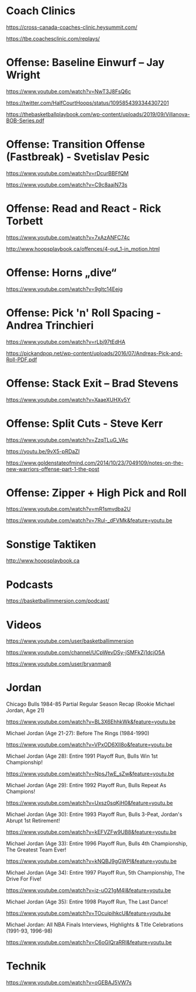 # Coach Clinics

https://cross-canada-coaches-clinic.heysummit.com/

https://tbe.coachesclinic.com/replays/


# Offense: Baseline Einwurf – Jay Wright
https://www.youtube.com/watch?v=NwT3J8FsQ6c

https://twitter.com/HalfCourtHoops/status/1095854393344307201

https://thebasketballplaybook.com/wp-content/uploads/2019/09/Villanova-BOB-Series.pdf

# Offense: Transition Offense (Fastbreak) - Svetislav Pesic
https://www.youtube.com/watch?v=rDcurBBFfQM

https://www.youtube.com/watch?v=C9c8aajN73s 

# Offense: Read and React - Rick Torbett
https://www.youtube.com/watch?v=7xAzANFC74c

http://www.hoopsplaybook.ca/offences/4-out_1-in_motion.html

# Offense: Horns „dive“
https://www.youtube.com/watch?v=9gltc14Eejg

# Offense: Pick 'n' Roll Spacing - Andrea Trinchieri
https://www.youtube.com/watch?v=rLbj97tEdHA

https://pickandpop.net/wp-content/uploads/2016/07/Andreas-Pick-and-Roll-PDF.pdf

# Offense: Stack Exit – Brad Stevens
https://www.youtube.com/watch?v=XaaeXUHXv5Y 

# Offense: Split Cuts - Steve Kerr
https://www.youtube.com/watch?v=ZzqTLuG_VAc

https://youtu.be/9vX5-pRDaZI 

https://www.goldenstateofmind.com/2014/10/23/7049109/notes-on-the-new-warriors-offense-part-1-the-post

# Offense: Zipper + High Pick and Roll
https://www.youtube.com/watch?v=mR1smvdba2U

https://www.youtube.com/watch?v=7Rul-_dFVMk&feature=youtu.be 

# Sonstige Taktiken
http://www.hoopsplaybook.ca

# Podcasts

https://basketballimmersion.com/podcast/

# Videos

https://www.youtube.com/user/basketballimmersion

https://www.youtube.com/channel/UCpWevDSy-jSMFkZj1dcjO5A

https://www.youtube.com/user/bryanman8

# Jordan

Chicago Bulls 1984-85 Partial Regular Season Recap (Rookie Michael Jordan, Age 21)

https://www.youtube.com/watch?v=BL3X6EhhkWk&feature=youtu.be

Michael Jordan (Age 21-27): Before The Rings (1984-1990)

https://www.youtube.com/watch?v=VPxOD6Xll8o&feature=youtu.be

Michael Jordan (Age 28): Entire 1991 Playoff Run, Bulls Win 1st Championship!

https://www.youtube.com/watch?v=NpsJ1wE_sZw&feature=youtu.be

Michael Jordan (Age 29): Entire 1992 Playoff Run, Bulls Repeat As Champions!

https://www.youtube.com/watch?v=Uxsz0sqKjH0&feature=youtu.be

Michael Jordan (Age 30): Entire 1993 Playoff Run, Bulls 3-Peat, Jordan's Abrupt 1st Retirement!

https://www.youtube.com/watch?v=kEFVZFw9UB8&feature=youtu.be

Michael Jordan (Age 33): Entire 1996 Playoff Run, Bulls 4th Championship, The Greatest Team Ever!

https://www.youtube.com/watch?v=kNQBJ9gGWPI&feature=youtu.be

Michael Jordan (Age 34): Entire 1997 Playoff Run, 5th Championship, The Drive For Five!

https://www.youtube.com/watch?v=iz-uO21gM4I&feature=youtu.be

Michael Jordan (Age 35): Entire 1998 Playoff Run, The Last Dance!

https://www.youtube.com/watch?v=TOcuipihkcU&feature=youtu.be

Michael Jordan: All NBA Finals Interviews, Highlights & Title Celebrations (1991-93, 1996-98)

https://www.youtube.com/watch?v=C6oGIQraRRI&feature=youtu.be

# Technik

https://www.youtube.com/watch?v=oGEBAJ5VW7s

